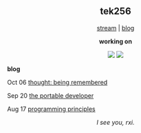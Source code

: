 <h2 align="center">tek256</h2>

<p align="center">
  <a href="https://twitch.tv/tek256">stream</a> | <a href="https://tek256.com/">blog</a>  
</p>

<p align="center"><b>working on</b></p>
<p align="center">
  <a href="https://github.com/tek256/astera"><img src="https://github-readme-stats.vercel.app/api/pin/?username=tek256&repo=astera"></a>
  <a href="https://github.com/tek256/simple-dark"><img src="https://github-readme-stats.vercel.app/api/pin/?username=tek256&repo=simple-dark"></a>
</p>

<p><b>blog</b></p>
  
<!-- BLOG-POST-LIST:START -->
  Oct 06 [thought: being remembered](//tek256.com/posts/being-remembered/)  

  Sep 20 [the portable developer](//tek256.com/posts/the-portable-developer/)  

  Aug 17 [programming principles](//tek256.com/posts/programming-principles/)  
<!-- BLOG-POST-LIST:END -->

<p align="center"><i>I see you, rxi.</i></p>
